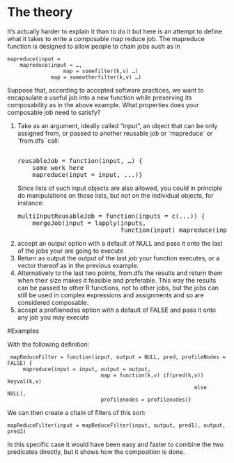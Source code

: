 # The theory
It’s actually harder to explain it than to do it but here is an attempt to define what it takes to write a composable map reduce job.
The mapreduce function is designed to allow people to chain jobs such as in 

    mapreduce(input =
        mapreduce(input = …,
                      map = somefilter(k,v) …)
                  map = someotherfilter(k,v) …)

Suppose that, according to accepted software practices, we want to
encapsulate a useful job into a new function while preserving its
composability as in the above example. What properties does your
composable job need to satisfy?
<ol>
<li> Take as an argument, ideally called “input”, an object that can be only assigned from, or passed to another reusable job or 
`mapreduce` or `from.dfs`  call:
<pre> 
reusableJob = function(input, …) {
    some work here
    mapreduce(input = input, ...)}
</pre>		

Since lists of such input objects are also allowed, you could in principle do manipulations on those lists, but not on the individual
objects, for instance:

<pre>
multiInputReusableJob = function(inputs = c(...)) {
    mergeJob(input = lapply(inputs,
                            function(input) mapreduce(input = input ...), ...)}
</pre>		  
<li> accept an output option with a default of NULL and pass it onto the last of the jobs your are going to execute
<li> Return as output the output of the last job your function executes, or a vector thereof as in the previous example.
<li> Alternatively to the last two points, from.dfs the results and return them when their size makes it feasible and preferable. 	
This way the results can be passed to other R functions, not to other jobs, but the jobs can still be used in complex expressions and
assignments and so are considered composable.
<li> accept a profilenodes option with a default of FALSE and pass it onto any job you may execute
</ol>

#Examples

With the following definition:
   
     mapReduceFilter = function(input, output = NULL, pred, profileNodes = FALSE) {
         mapreduce(input = input, output = output, 
                                  map = function(k,v) if(pred(k,v)) keyval(k,v) 
                                                                else NULL), 
								  profilenodes = profilenodes)}
								  
We can  then create a chain of filters of this sort:
    
	mapReduceFilter(input = mapReduceFilter(input, output, pred1), output, pred2)
	
In this specific case it would have been easy and faster to combine the two predicates directly, but it shows how the composition is done.
